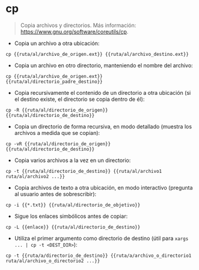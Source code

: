 # cp

> Copia archivos y directorios.
> Más información: <https://www.gnu.org/software/coreutils/cp>.

- Copia un archivo a otra ubicación:

`cp {{ruta/al/archivo_de_origen.ext}} {{ruta/al/archivo_destino.ext}}`

- Copia un archivo en otro directorio, manteniendo el nombre del archivo:

`cp {{ruta/al/archivo_de_origen.ext}} {{ruta/al/directorio_padre_destino}}`

- Copia recursivamente el contenido de un directorio a otra ubicación (si el destino existe, el directorio se copia dentro de él):

`cp -R {{ruta/al/directorio_de_origen}} {{ruta/al/directorio_de_destino}}`

- Copia un directorio de forma recursiva, en modo detallado (muestra los archivos a medida que se copian):

`cp -vR {{ruta/al/directorio_de_origen}} {{ruta/al/directorio_de_destino}}`

- Copia varios archivos a la vez en un directorio:

`cp -t {{ruta/al/directorio_de_destino}} {{ruta/al/archivo1 ruta/al/archivo2 ...}}`

- Copia archivos de texto a otra ubicación, en modo interactivo (pregunta al usuario antes de sobrescribir):

`cp -i {{*.txt}} {{ruta/al/directorio_de_objetivo}}`

- Sigue los enlaces simbólicos antes de copiar:

`cp -L {{enlace}} {{ruta/al/directorio_de_destino}}`

- Utiliza el primer argumento como directorio de destino (útil para `xargs ... | cp -t <DEST_DIR>`):

`cp -t {{ruta/a/directorio_de_destino}} {{ruta/a/archivo_o_directorio1 ruta/al/archivo_o_directorio2 ...}}`
